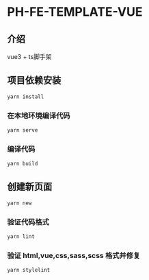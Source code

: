 # PH-FE-TEMPLATE-VUE

## 介绍

vue3 + ts脚手架

## 项目依赖安装

```bash
yarn install
```

### 在本地环境编译代码

```bash
yarn serve
```

### 编译代码

```bash
yarn build
```

## 创建新页面

```bash
yarn new
```

### 验证代码格式

```bash
yarn lint
```

### 验证 html,vue,css,sass,scss 格式并修复

```bash
yarn stylelint
```

